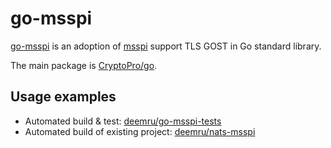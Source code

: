 # go-msspi

[go-msspi](https://github.com/deemru/go-msspi) is an adoption of [msspi](https://github.com/deemru/msspi) support TLS GOST in Go standard library.

The main package is [CryptoPro/go](https://github.com/CryptoPro/go).

## Usage examples

- Automated build & test: [deemru/go-msspi-tests](https://github.com/deemru/go-msspi-tests)
- Automated build of existing project: [deemru/nats-msspi](https://github.com/deemru/nats-msspi)
